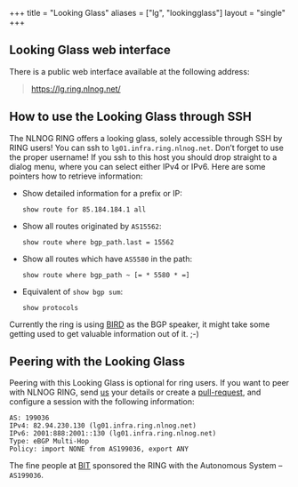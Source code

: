 +++
title = "Looking Glass"
aliases = ["lg", "lookingglass"]
layout = "single"
+++

## Looking Glass web interface
There is a public web interface available at the following address:

> https://lg.ring.nlnog.net/

## How to use the Looking Glass through SSH
The NLNOG RING offers a looking glass, solely accessible through SSH by RING users! You can ssh to `lg01.infra.ring.nlnog.net`. Don’t forget to use the proper username! If you ssh to this host you should drop straight to a dialog menu, where you can select either IPv4 or IPv6. Here are some pointers how to retrieve information:

* Show detailed information for a prefix or IP:
  ```
  show route for 85.184.184.1 all
  ```
* Show all routes originated by `AS15562`:
  ```
  show route where bgp_path.last = 15562
  ```
* Show all routes which have `AS5580` in the path:
  ```
  show route where bgp_path ~ [= * 5580 * =]
  ```
* Equivalent of `show bgp sum`:
  ```
  show protocols
  ```
Currently the ring is using [BIRD](https://bird.network.cz/) as the BGP speaker, it might take some getting used to get valuable information out of it. ;-)

## Peering with the Looking Glass
Peering with this Looking Glass is optional for ring users. If you want to peer with NLNOG RING, send [us](mailto:ring-admins@nlnog.net) your details or create a [pull-request](https://github.com/NLNOG/ring-ansible/blob/master/roles/bird/vars/peers.yml), and configure a session with the following information:
```
AS: 199036
IPv4: 82.94.230.130 (lg01.infra.ring.nlnog.net)
IPv6: 2001:888:2001::130 (lg01.infra.ring.nlnog.net)
Type: eBGP Multi-Hop
Policy: import NONE from AS199036, export ANY
```
The fine people at [BIT](https://www.bit.nl/) sponsored the RING with the Autonomous System – `AS199036`.


